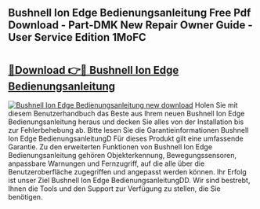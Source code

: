 ## Bushnell Ion Edge Bedienungsanleitung Free Pdf Download - Part-DMK New Repair Owner Guide - User Service Edition 1MoFC

# <h2><a href="http://df002n.blite.top/?on=Bushnell+Ion+Edge+Bedienungsanleitung">🔗Download 👉🔴 Bushnell Ion Edge Bedienungsanleitung</a></h2>

[![Bushnell Ion Edge Bedienungsanleitung new download](https://i.imgur.com/lujVjoI.png)](http://df002n.blite.top/?on=Bushnell+Ion+Edge+Bedienungsanleitung)
Holen Sie mit diesem Benutzerhandbuch das Beste aus Ihrem neuen Bushnell Ion Edge Bedienungsanleitung heraus und decken Sie alles von der Installation bis zur Fehlerbehebung ab. Bitte lesen Sie die Garantieinformationen Bushnell Ion Edge BedienungsanleitungD Für dieses Produkt gilt eine umfassende Garantie. Zu den erweiterten Funktionen von Bushnell Ion Edge Bedienungsanleitung gehören Objekterkennung, Bewegungssensoren, anpassbare Warnungen und Fernzugriff, auf die alle über die Benutzeroberfläche zugegriffen und angepasst werden können. Ihr Erfolg ist unser Ziel Bushnell Ion Edge BedienungsanleitungDD. Wir sind bestrebt, Ihnen die Tools und den Support zur Verfügung zu stellen, die Sie benötigen.
